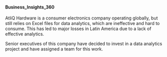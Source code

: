 #### Business_Insights_360
AtliQ Hardware is a consumer electronics company operating globally, but still relies on Excel files for data analytics, which are ineffective and hard to consume. This has led to major losses in Latin America due to a lack of effective analytics.

Senior executives of this company have decided to invest in a data analytics project and have assigned a team for this work.
